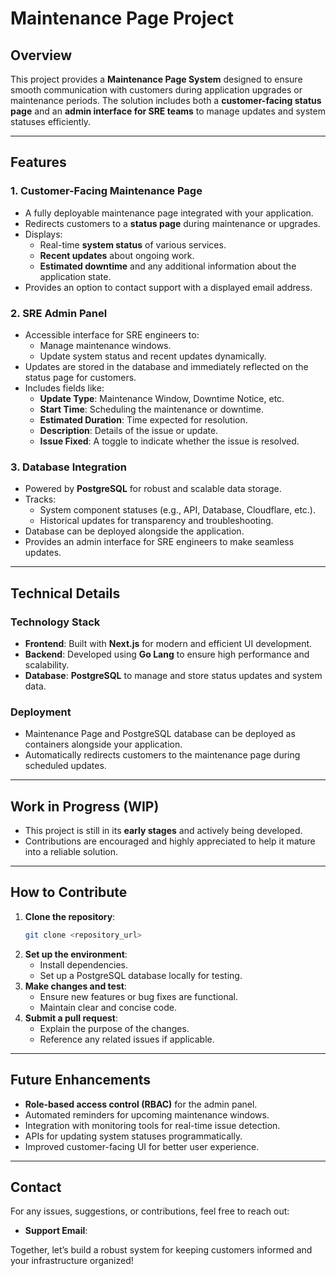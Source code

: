 # Maintenance Page Project

## Overview

This project provides a **Maintenance Page System** designed to ensure smooth communication with customers during application upgrades or maintenance periods. The solution includes both a **customer-facing status page** and an **admin interface for SRE teams** to manage updates and system statuses efficiently.

---

## Features

### 1. **Customer-Facing Maintenance Page**
- A fully deployable maintenance page integrated with your application.
- Redirects customers to a **status page** during maintenance or upgrades.
- Displays:
  - Real-time **system status** of various services.
  - **Recent updates** about ongoing work.
  - **Estimated downtime** and any additional information about the application state.
- Provides an option to contact support with a displayed email address.

### 2. **SRE Admin Panel**
- Accessible interface for SRE engineers to:
  - Manage maintenance windows.
  - Update system status and recent updates dynamically.
- Updates are stored in the database and immediately reflected on the status page for customers.
- Includes fields like:
  - **Update Type**: Maintenance Window, Downtime Notice, etc.
  - **Start Time**: Scheduling the maintenance or downtime.
  - **Estimated Duration**: Time expected for resolution.
  - **Description**: Details of the issue or update.
  - **Issue Fixed**: A toggle to indicate whether the issue is resolved.

### 3. **Database Integration**
- Powered by **PostgreSQL** for robust and scalable data storage.
- Tracks:
  - System component statuses (e.g., API, Database, Cloudflare, etc.).
  - Historical updates for transparency and troubleshooting.
- Database can be deployed alongside the application.
- Provides an admin interface for SRE engineers to make seamless updates.

---

## Technical Details

### **Technology Stack**
- **Frontend**: Built with **Next.js** for modern and efficient UI development.
- **Backend**: Developed using **Go Lang** to ensure high performance and scalability.
- **Database**: **PostgreSQL** to manage and store status updates and system data.

### **Deployment**
- Maintenance Page and PostgreSQL database can be deployed as containers alongside your application.
- Automatically redirects customers to the maintenance page during scheduled updates.

---

## Work in Progress (WIP)
- This project is still in its **early stages** and actively being developed.
- Contributions are encouraged and highly appreciated to help it mature into a reliable solution.

---

## How to Contribute
1. **Clone the repository**:
   ```bash
   git clone <repository_url>
   ```
2. **Set up the environment**:
   - Install dependencies.
   - Set up a PostgreSQL database locally for testing.
3. **Make changes and test**:
   - Ensure new features or bug fixes are functional.
   - Maintain clear and concise code.
4. **Submit a pull request**:
   - Explain the purpose of the changes.
   - Reference any related issues if applicable.

---

## Future Enhancements
- **Role-based access control (RBAC)** for the admin panel.
- Automated reminders for upcoming maintenance windows.
- Integration with monitoring tools for real-time issue detection.
- APIs for updating system statuses programmatically.
- Improved customer-facing UI for better user experience.

---

## Contact
For any issues, suggestions, or contributions, feel free to reach out:
- **Support Email**: 

Together, let’s build a robust system for keeping customers informed and your infrastructure organized!
